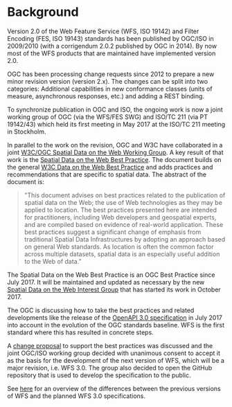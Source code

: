 # Background

Version 2.0 of the Web Feature Service (WFS, ISO 19142) and Filter Encoding (FES, ISO 19143) standards has been published by OGC/ISO in 2009/2010 (with a corrigendum 2.0.2 published by OGC in 2014). By now most of the WFS products that are maintained have implemented version 2.0.

OGC has been processing change requests since 2012 to prepare a new minor revision version (version 2.x). The changes can be split into two categories: Additional capabilities in new conformance classes (units of measure, asynchronous responses, etc.) and adding a REST binding.

To synchronize publication in OGC and ISO, the ongoing work is now a joint working group of OGC (via the WFS/FES SWG) and ISO/TC 211 (via PT 19142/43) which held its first meeting in May 2017 at the ISO/TC 211 meeting in Stockholm.

In parallel to the work on the revision, OGC and W3C have collaborated in a joint [W3C/OGC Spatial Data on the Web Working Group](https://www.w3.org/2015/spatial/). A key result of that work is the [Spatial Data on the Web Best Practice](https://www.w3.org/TR/sdw-bp/). The document builds on the general [W3C Data on the Web Best Practice](https://www.w3.org/TR/dwbp/) and adds practices and recommendations that are specific to spatial data. The abstract of the document is:

>"This document advises on best practices related to the publication of spatial data on the Web; the use of Web technologies as they may be applied to location. The best practices presented here are intended for practitioners, including Web developers and geospatial experts, and are compiled based on evidence of real-world application. These best practices suggest a significant change of emphasis from traditional Spatial Data Infrastructures by adopting an approach based on general Web standards. As location is often the common factor across multiple datasets, spatial data is an especially useful addition to the Web of data.”

The Spatial Data on the Web Best Practice is an OGC Best Practice since July 2017. It will be maintained and updated as necessary by the new [Spatial Data on the Web Interest Group](https://www.w3.org/2017/sdwig/) that has started its work in October 2017.

The OGC is discussing how to take the best practices and related developments like the release of the [OpenAPI 3.0 specification](https://www.openapis.org/blog/2017/07/26/the-oai-announces-the-openapi-specification-3-0-0) in July 2017 into account in the evolution of the OGC standards baseline. WFS is the first standard where this has resulted in concrete steps.

A [change proposal](http://ogc.standardstracker.org/show_request.cgi?id=488) to support the best practices was discussed and the joint OGC/ISO working group decided with unanimous consent to accept it as the basis for the development of the next version of WFS, which will be a major revision, i.e. WFS 3.0. The group also decided to open the GitHub repository that is used to develop the specification to the public.

See [here](overview.md) for an overview of the differences between the previous versions of WFS and the planned WFS 3.0 specifications.
